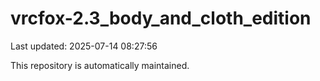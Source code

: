 # vrcfox-2.3_body_and_cloth_edition

Last updated: 2025-07-14 08:27:56

This repository is automatically maintained.
